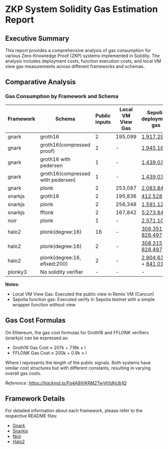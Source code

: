 # ZKP System Solidity Gas Estimation Report

## Executive Summary

This report provides a comprehensive analysis of gas consumption for various Zero-Knowledge Proof (ZKP) systems implemented in Solidity. The analysis includes deployment costs, function execution costs, and local VM view gas measurements across different frameworks and schemas.

## Comparative Analysis

### Gas Consumption by Framework and Schema

| Framework | Schema | Public inputs | Local VM View Gas | Sepolia deployment gas | Sepolia function gas |
|-----------|--------|---------------|-------------------|------------------------|----------------------|
| gnark | groth16 | 2 | 195,099 | [1,917,298](https://sepolia.etherscan.io/tx/0xa34994b804de55ce34874b474664ee4aa3978aa8508f6889cfd8f40e65d1517c) | [220,583](https://sepolia.etherscan.io/tx/0x9051e844827afe3190b90019237db1ff3945ccc1d79a62d06a72283bc2cda430) |
| gnark | groth16(compressed proof) | 2 | - | [1,945,169](https://sepolia.etherscan.io/tx/0x9a29c2a43c6b2a36c757eb8744d269bd0c496b5c79e9db7bff740deb22e59d8a) | [231,209](https://sepolia.etherscan.io/tx/0xd5e92676401e0845288460d9063bb8345d60e6a9ff6a435d800016d12be1333d) |
| gnark | groth16 with pedersen | 1 | - | [1,439,031](https://sepolia.etherscan.io/tx/0xe0dba53364c77da07bd9757ea2ff51095a37f7d58057ac5a208dd3d71c6b41da) | [337,291](https://sepolia.etherscan.io/tx/0xfcce5d59ad5b7c353005ba6e99f1e77616905dda01a043cf49d91d981acd8dc8) |
| gnark | groth16(compressed with pedersen) | 1 | - | [1,439,031](https://sepolia.etherscan.io/tx/0xe0dba53364c77da07bd9757ea2ff51095a37f7d58057ac5a208dd3d71c6b41da) | [350,842](https://sepolia.etherscan.io/tx/0xd18c9d7f299ef2c8eed1e201c3939d35e0a25972394f0200b17b245f14d7f3f4) |
| gnark | plonk | 2 | 253,087 | [2,083,848](https://sepolia.etherscan.io/tx/0x247ae04e4bf98eabbdf0784186ea5019acd3e9c1ae4f3274c432a5b705399b7c) | [287,310](https://sepolia.etherscan.io/tx/0x6c90a60423a45f485f37317987ac71aedb8bf4752063353e46b5da872fea385e) |
| snarkjs | groth16 | 2 | 195,836 | [412,528](https://sepolia.etherscan.io/tx/0xf84b681beaefaabb61d58f1438699f7e0f748f0bbbf72883eab4bfe0459aa571) | [221,305](https://sepolia.etherscan.io/tx/0xed13868b1fc7295670dc8f9207741ea65f2bef171729c0fb5d3c30bc4ffb7469) |
| snarkjs | plonk | 2 | 256,348 | [1,591,128](https://sepolia.etherscan.io/tx/0xa98f9803fcf58b6078ac6412fcde4a368a5bed2dd53ebde546295fd6263df5f5) | [291,197](https://sepolia.etherscan.io/tx/0xa8aa27480db7365c6480b910f9bdc8644e783ae695f38a575b119bb06faa2480) |
| snarkjs | fflonk | 2 | 167,842 | [5,273,847](https://sepolia.etherscan.io/tx/0x1d88872a4dcf13e4430d566d7cde3a24496668af37c963cc4c3b7fa7db182292) | [201,077](https://sepolia.etherscan.io/tx/0x7a2faddaef2c326a0059b701c18b52886d8adff53807fd504569c73d778d4d20) |
| noir | plonk | 1 | - | [2,571,102](https://sepolia.etherscan.io/tx/0x12be521b2a46feef18d1c24e5bd38af68e19c3972b01a8c6d9664f613c20cd79) | [441,681](https://sepolia.etherscan.io/tx/0x5a157daa6bd70dd6ba80e5243a5e73acde5c385e4302fdf979f92b866446d596) |
| halo2 | plonk(degree:16) | 16 | - | [308,351](https://sepolia.etherscan.io/tx/0x2e3638cc31222b22f408332fc2ba5e9a6b6d23c76b906231685dad3b18cd858a) + [828,497](https://sepolia.etherscan.io/tx/0x5a7a1ef3ff5c0b77bbbdd4bbeab7a2f1a7b72b039d30f22fb56bf64eeee9a869) | [321,377](https://sepolia.etherscan.io/tx/0x5167bfe66630eb86f565bfa6432b591a26faec9e32271117aef68ee077715e6b) |
| halo2 | plonk(degree:16) | 2 | - | [308,315](https://sepolia.etherscan.io/tx/0x90a3f738dd7e519f6da3ec3a7039dca17efb081023315aa6818db30e506dceeb) + [828,497](https://sepolia.etherscan.io/tx/0xdc4909c90306c8d09d0ffc316239f72d444660e539ffcc33f0fcaf331201e82e) | [305,073](https://sepolia.etherscan.io/tx/0xabe5b457a62f8b8662937b4a103286e2111472600f2aeac1ca97b2434d47ab67) |
| halo2 | plonk(degree:16, efixed:200) | 2 | - | [2,904,633](https://sepolia.etherscan.io/tx/0xc9ca0641852f4102b2ef8715ae4b1cd31d401b507dce21b6db48bd089883f990) + [841,012](https://sepolia.etherscan.io/tx/0x07b687ca4c31e8e3b297a98250e61c1d45bb3c40466dca35b373283191493c5e) | [307,900](https://sepolia.etherscan.io/tx/0xc50d7c3b3c8ad71208e1fb815e5c7fa67bf0b70f44042e7f288a5e9e13a1fd07) |
| plonky3 | No solidity verifier | - | - | - | - |

**Notes:**
- Local VM View Gas: Executed the public view in Remix VM (Cancun)
- Sepolia function gas: Executed verify in Sepolia testnet with a simple wrapper function without view

## Gas Cost Formulas

On Ethereum, the gas cost formulas for Groth16 and FFLONK verifiers (snarkjs) can be expressed as:

- Groth16 Gas Cost ≈ 207k + 7.16k × l
- FFLONK Gas Cost ≈ 200k + 0.9k × l

Where l represents the length of the public signals. Both systems have similar cost structures but with different constants, resulting in varying overall gas costs.

*Reference: https://hackmd.io/Fa4A8lVKRM2TwVh1dhUb1Q*

## Framework Details

For detailed information about each framework, please refer to the respective README files:

- [Gnark](./gnark/README.md)
- [Snarkjs](./snarkjs/README.md)
- [Noir](./noir/README.md)
- [Halo2](./halo2/README.md)
